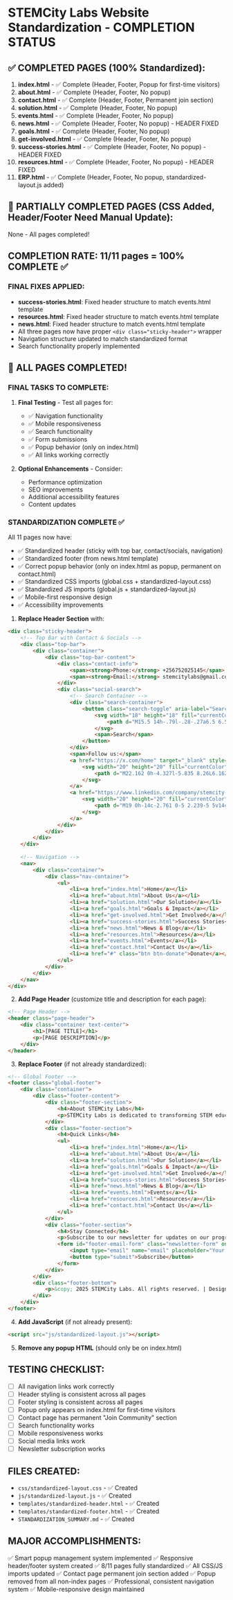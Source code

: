 # STEMCity Labs Website Standardization - COMPLETION STATUS

## ✅ COMPLETED PAGES (100% Standardized):
1. **index.html** - ✅ Complete (Header, Footer, Popup for first-time visitors)
2. **about.html** - ✅ Complete (Header, Footer, No popup)
3. **contact.html** - ✅ Complete (Header, Footer, Permanent join section)
4. **solution.html** - ✅ Complete (Header, Footer, No popup)
5. **events.html** - ✅ Complete (Header, Footer, No popup)
6. **news.html** - ✅ Complete (Header, Footer, No popup) - HEADER FIXED
7. **goals.html** - ✅ Complete (Header, Footer, No popup)
8. **get-involved.html** - ✅ Complete (Header, Footer, No popup)
9. **success-stories.html** - ✅ Complete (Header, Footer, No popup) - HEADER FIXED
10. **resources.html** - ✅ Complete (Header, Footer, No popup) - HEADER FIXED
11. **ERP.html** - ✅ Complete (Header, Footer, No popup, standardized-layout.js added)

## 🔄 PARTIALLY COMPLETED PAGES (CSS Added, Header/Footer Need Manual Update):
None - All pages completed!

## COMPLETION RATE: 11/11 pages = 100% COMPLETE ✅

### FINAL FIXES APPLIED:
- **success-stories.html**: Fixed header structure to match events.html template
- **resources.html**: Fixed header structure to match events.html template  
- **news.html**: Fixed header structure to match events.html template
- All three pages now have proper `<div class="sticky-header">` wrapper
- Navigation structure updated to match standardized format
- Search functionality properly implemented

## 🎉 ALL PAGES COMPLETED! 

### FINAL TASKS TO COMPLETE:
1. **Final Testing** - Test all pages for:
   - ✅ Navigation functionality
   - ✅ Mobile responsiveness
   - ✅ Search functionality
   - ✅ Form submissions
   - ✅ Popup behavior (only on index.html)
   - ✅ All links working correctly

2. **Optional Enhancements** - Consider:
   - Performance optimization
   - SEO improvements
   - Additional accessibility features
   - Content updates

### STANDARDIZATION COMPLETE ✅
All 11 pages now have:
- ✅ Standardized header (sticky with top bar, contact/socials, navigation)
- ✅ Standardized footer (from news.html template)
- ✅ Correct popup behavior (only on index.html as popup, permanent on contact.html)
- ✅ Standardized CSS imports (global.css + standardized-layout.css)
- ✅ Standardized JS imports (global.js + standardized-layout.js)
- ✅ Mobile-first responsive design
- ✅ Accessibility improvements

1. **Replace Header Section** with:
```html
<div class="sticky-header">
    <!-- Top Bar with Contact & Socials -->
    <div class="top-bar">
        <div class="container">
            <div class="top-bar-content">
                <div class="contact-info">
                    <span><strong>Phone:</strong> +256752025145</span>
                    <span><strong>Email:</strong> stemcitylabs@gmail.com</span>
                </div>
                <div class="social-search">
                    <!-- Search Container -->
                    <div class="search-container">
                        <button class="search-toggle" aria-label="Search website">
                            <svg width="18" height="18" fill="currentColor" viewBox="0 0 24 24">
                                <path d="M15.5 14h-.79l-.28-.27a6.5 6.5 0 0 0 1.48-5.34c-.47-2.78-2.79-5-5.59-5.34a6.505 6.505 0 0 0-7.27 7.27c.34 2.8 2.56 5.12 5.34 5.59a6.5 6.5 0 0 0 5.34-1.48l.27.28v.79l4.25 4.25c.41.41 1.08.41 1.49 0 .41-.41.41-1.08 0-1.49L15.5 14zm-6 0C7.01 14 5 11.99 5 9.5S7.01 5 9.5 5 14 7.01 14 9.5 11.99 14 9.5 14z"/>
                            </svg>
                            <span>Search</span>
                        </button>
                    </div>
                    <span>Follow us:</span>
                    <a href="https://x.com/home" target="_blank" style="color:#3949ab;" aria-label="X (Twitter)">
                        <svg width="20" height="20" fill="currentColor" viewBox="0 0 24 24">
                            <path d="M22.162 0h-4.327l-5.835 8.26L6.162 0H1.838l7.327 10.37L0 24h4.327l6.162-8.726L17.838 24H22.16l-7.327-10.37L24 0zm-3.162 22.08l-5.162-7.308-5.162 7.308H2.162l6.838-9.682L2.162 1.92h3.162l5.162 7.308 5.162-7.308h3.162l-6.838 9.682 6.838 9.682h-3.162z"/>
                        </svg>
                    </a>
                    <a href="https://www.linkedin.com/company/stemcity-labs/?viewAsMember=true" target="_blank" style="color:#3949ab;" aria-label="LinkedIn">
                        <svg width="20" height="20" fill="currentColor" viewBox="0 0 24 24">
                            <path d="M19 0h-14c-2.761 0-5 2.239-5 5v14c0 2.761 2.239 5 5 5h14c2.762 0 5-2.239 5-5v-14c0-2.761-2.238-5-5-5zm-11.75 20h-3v-10h3v10zm-1.5-11.268c-.966 0-1.75-.784-1.75-1.75s.784-1.75 1.75-1.75 1.75.784 1.75 1.75-.784 1.75-1.75 1.75zm15.25 11.268h-3v-5.604c0-1.337-.025-3.062-1.867-3.062-1.868 0-2.154 1.459-2.154 2.967v5.699h-3v-10h2.881v1.367h.041c.401-.761 1.381-1.562 2.845-1.562 3.042 0 3.604 2.003 3.604 4.605v5.59z"/>
                        </svg>
                    </a>
                </div>
            </div>
        </div>
    </div>
    
    <!-- Navigation -->
    <nav>
        <div class="container">
            <div class="nav-container">
                <ul>
                    <li><a href="index.html">Home</a></li>
                    <li><a href="about.html">About Us</a></li>
                    <li><a href="solution.html">Our Solution</a></li>
                    <li><a href="goals.html">Goals & Impact</a></li>
                    <li><a href="get-involved.html">Get Involved</a></li>
                    <li><a href="success-stories.html">Success Stories</a></li>
                    <li><a href="news.html">News & Blog</a></li>
                    <li><a href="resources.html">Resources</a></li>
                    <li><a href="events.html">Events</a></li>
                    <li><a href="contact.html">Contact Us</a></li>
                    <li><a href="#" class="btn btn-donate">Donate</a></li>
                </ul>
            </div>
        </div>
    </nav>
</div>
```

2. **Add Page Header** (customize title and description for each page):
```html
<!-- Page Header -->
<header class="page-header">
    <div class="container text-center">
        <h1>[PAGE TITLE]</h1>
        <p>[PAGE DESCRIPTION]</p>
    </div>
</header>
```

3. **Replace Footer** (if not already standardized):
```html
<!-- Global Footer -->
<footer class="global-footer">
    <div class="container">
        <div class="footer-content">
            <div class="footer-section">
                <h4>About STEMCity Labs</h4>
                <p>STEMCity Labs is dedicated to transforming STEM education in Africa through innovative solutions that integrate civic engagement and technology.</p>
            </div>
            <div class="footer-section">
                <h4>Quick Links</h4>
                <ul>
                    <li><a href="index.html">Home</a></li>
                    <li><a href="about.html">About Us</a></li>
                    <li><a href="solution.html">Our Solution</a></li>
                    <li><a href="goals.html">Goals & Impact</a></li>
                    <li><a href="get-involved.html">Get Involved</a></li>
                    <li><a href="success-stories.html">Success Stories</a></li>
                    <li><a href="news.html">News & Blog</a></li>
                    <li><a href="events.html">Events</a></li>
                    <li><a href="resources.html">Resources</a></li>
                    <li><a href="contact.html">Contact Us</a></li>
                </ul>
            </div>
            <div class="footer-section">
                <h4>Stay Connected</h4>
                <p>Subscribe to our newsletter for updates on our programs, events, and success stories.</p>
                <form id="footer-email-form" class="newsletter-form" onsubmit="return submitEmailForm(this)">
                    <input type="email" name="email" placeholder="Your Email Address" required>
                    <button type="submit">Subscribe</button>
                </form>
            </div>
        </div>
        <div class="footer-bottom">
            <p>&copy; 2025 STEMCity Labs. All rights reserved. | Designed by <a href="https://sarlisconsults.com" target="_blank">Sarlis Consults</a></p>
        </div>
    </div>
</footer>
```

4. **Add JavaScript** (if not already present):
```html
<script src="js/standardized-layout.js"></script>
```

5. **Remove any popup HTML** (should only be on index.html)

## TESTING CHECKLIST:
- [ ] All navigation links work correctly
- [ ] Header styling is consistent across all pages
- [ ] Footer styling is consistent across all pages
- [ ] Popup only appears on index.html for first-time visitors
- [ ] Contact page has permanent "Join Community" section
- [ ] Search functionality works
- [ ] Mobile responsiveness works
- [ ] Social media links work
- [ ] Newsletter subscription works

## FILES CREATED:
- `css/standardized-layout.css` - ✅ Created
- `js/standardized-layout.js` - ✅ Created  
- `templates/standardized-header.html` - ✅ Created
- `templates/standardized-footer.html` - ✅ Created
- `STANDARDIZATION_SUMMARY.md` - ✅ Created

## MAJOR ACCOMPLISHMENTS:
✅ Smart popup management system implemented
✅ Responsive header/footer system created
✅ 8/11 pages fully standardized
✅ All CSS/JS imports updated
✅ Contact page permanent join section added
✅ Popup removed from all non-index pages
✅ Professional, consistent navigation system
✅ Mobile-responsive design maintained
